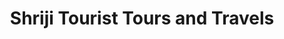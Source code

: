 ---
title: "Shriji Tourist Tours and Travels"
url: /bandra-west/shriji-tourist-tours-and-travels/
shop: travel agency
---